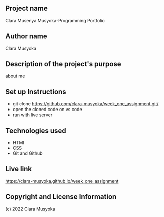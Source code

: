 ## Project name
Clara Musenya Musyoka-Programming Portfolio

## Author name
Clara Musyoka

## Description of the project's purpose
about me

## Set up Instructions
- git clone https://github.com/clara-musyoka/week_one_assignment.git/
- open the cloned code on vs code
- run with live server

## Technologies used
- HTMl
- CSS
- Git and Github

## Live link 
https://clara-musyoka.github.io/week_one_assignment

## Copyright and License Information
(c) 2022 Clara Musyoka
